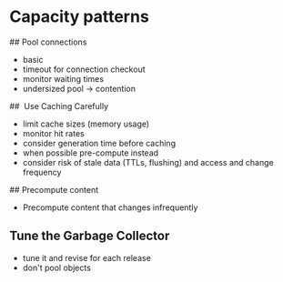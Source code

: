 # Capacity patterns

## Pool connections

* basic
* timeout for connection checkout
* monitor waiting times
* undersized pool -> contention

##  Use Caching Carefully

* limit cache sizes (memory usage)
* monitor hit rates
* consider generation time before caching
* when possible pre-compute instead
* consider risk of stale data (TTLs, flushing) and access and change frequency

## Precompute content

* Precompute content that changes infrequently

## Tune the Garbage Collector
* tune it and revise for each release
* don't pool objects